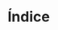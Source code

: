 <style>
    legend {
        font-size: 16px;
    }
    main {
        text-align: justify;
    }
</style>
# Índice
```{tableofcontents}
```
